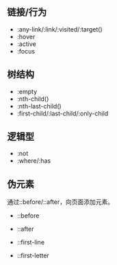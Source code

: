 ## 链接/行为
- :any-link/:link/:visited/:target(<a>)
- :hover
- :active
- :focus

## 树结构
- :empty
- :nth-child()
- :nth-last-child()
- :first-child/:last-child/:only-child

## 逻辑型
- :not
- :where/:has

## 伪元素
通过::before/::after，向页面添加元素。
- ::before
- ::after


- ::first-line
- ::first-letter
